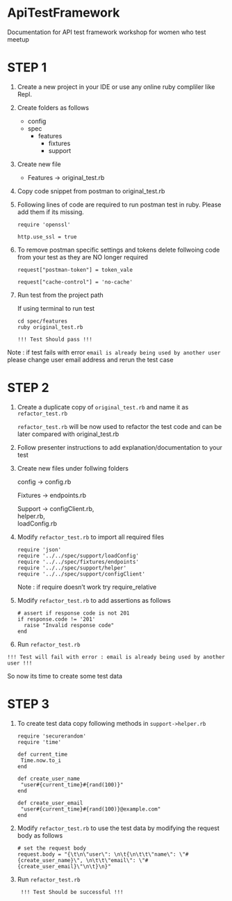 # ApiTestFramework
Documentation for API test framework workshop for women who test meetup

# STEP 1

1. Create a new project in your IDE or use any online ruby compliler like Repl.

2. Create folders as follows
	- config
	- spec
	   - features
		 - fixtures
		 - support	
3. Create new file
 	- Features -> original_test.rb
	
4. Copy code snippet from postman to original_test.rb

5. Following lines of code are required to run postman test in ruby. Please add them if its missing.

	`require 'openssl'`
	
	`http.use_ssl = true`
	
6. To remove postman specific settings and tokens delete follwoing code from your test as they are NO longer required

	`request["postman-token"] = token_vale`
	
	`request["cache-control"] = 'no-cache'	`
	
7. Run test from the project path

	If using terminal to run test 

	```
	cd spec/features
	ruby original_test.rb
	```
	
	` !!! Test Should pass !!! `
	
Note : if test fails with error `email is already being used by another user` please change user email address and rerun the test case	


# STEP 2

1. Create a duplicate copy of  `original_test.rb` and name it as `refactor_test.rb`
	
	`refactor_test.rb` will be now used to refactor the test code and can be later compared with original_test.rb

2. Follow presenter instructions to add explanation/documentation to your test 

3. Create new files under follwing folders

	config -> 
		config.rb
	
	Fixtures -> 
		endpoints.rb
	
	Support ->
		configClient.rb,	 
		helper.rb, 	
		loadConfig.rb
		
4. Modify `refactor_test.rb` to import all required files

	```
	require 'json'
	require '../../spec/support/loadConfig'
	require '../../spec/fixtures/endpoints'
	require '../../spec/support/helper'
	require '../../spec/support/configClient'
	```
	
	Note : if require doesn’t work try require_relative

4. Modify `refactor_test.rb` to add assertions as follows

	```
	# assert if response code is not 201
	if response.code != '201'
	  raise "Invalid response code"
	end
	
	```
5. Run `refactor_test.rb` 

`!!! Test will fail with error : email is already being used by another user !!!`

So now its time to create some test data


# STEP 3

1. To create test data copy following methods in `support->helper.rb`

	```
	require 'securerandom'
	require 'time'

	def current_time
	 Time.now.to_i
	end

	def create_user_name
	 "user#{current_time}#{rand(100)}"
	end

	def create_user_email
	 "user#{current_time}#{rand(100)}@example.com"
	end

	```

2. Modify `refactor_test.rb` to use the test data by modifying the request body as follows

	```
	# set the request body
	request.body = "{\t\n\"user\": \n\t{\n\t\t\"name\": \"#{create_user_name}\", \n\t\t\"email\": \"#
	{create_user_email}\"\n\t}\n}"
	
	```
3. Run `refactor_test.rb`

	` !!! Test Should be successful !!!`
	

